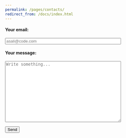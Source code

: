 ```yaml
---
permalink: /pages/contacts/
redirect_from: /docs/index.html
---
```


<!--<div class="col-md-6 text-center">
  <h2>Social media/E-mail</h2>
  <p>Feel free to contact us with social media:
  <br>
      <a class="btn btn-primary" href="https://twitter.com/ASALIcode" role="button"><i class="fa fa-twitter" aria-hidden="true"></i></a>
      <a class="btn btn-primary" href="https://www.facebook.com/ASALIcode/" role="button"><i class="fa fa-facebook" aria-hidden="true"></i></a>
      <a class="btn btn-primary" href="https://www.linkedin.com/company/asalicode" role="button"><i class="fa fa-linkedin" aria-hidden="true"></i></a>
  <br>
  or send an e-mail to<a href="mailto:ste.rebu@outlook.it">ste.rebu@outlook.it</a>
  </p>
</div>-->

<!--<div class="col-md-6 text-center">-->
  <form action="https://formspree.io/f/mdopzvpj" method="POST">
    <h4>Your email:</h4>
    <p>
      <input type="text" style="width:75%" placeholder="asali@code.com" name="_replyto">
    </p>
    <h4>Your message:</h4>
    <p>
      <textarea placeholder="Write something..." style="height:200px; width:75%" name="message"></textarea>
    </p>
    <button class="btn btn-primary btn-lg" type="submit">Send</button>
  </form>
<!--</div>-->
